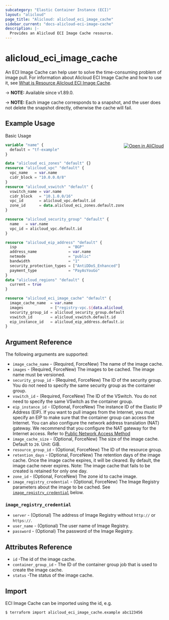 ```yaml
---
subcategory: "Elastic Container Instance (ECI)"
layout: "alicloud"
page_title: "Alicloud: alicloud_eci_image_cache"
sidebar_current: "docs-alicloud-eci-image-cache"
description: |-
  Provides an Alicloud ECI Image Cache resource.
---
```


# alicloud_eci_image_cache

An ECI Image Cache can help user to solve the time-consuming problem of image pull. For information about Alicloud ECI Image Cache and how to use it, see [What is Resource Alicloud ECI Image Cache](https://www.alibabacloud.com/help/doc-detail/146891.htm).

-> **NOTE:** Available since v1.89.0.

-> **NOTE:** Each image cache corresponds to a snapshot, and the user does not delete the snapshot directly, otherwise the cache will fail.

## Example Usage
<div class="oics-button" style="float: right;margin: 0 0 -40px 0;">
  <a href="https://api.aliyun.com/api-tools/terraform?resource=alicloud_eci_image_cache&exampleId=4f400e0a-d6a3-4598-1420-1d7f846d2e95da5df9cd&activeTab=example&spm=docs.r.eci_image_cache.0.4f400e0ad6" target="_blank">
    <img alt="Open in AliCloud" src="https://img.alicdn.com/imgextra/i1/O1CN01hjjqXv1uYUlY56FyX_!!6000000006049-55-tps-254-36.svg" style="max-height: 44px; margin: 32px auto; max-width: 100%;">
  </a>
</div>

Basic Usage

```terraform
variable "name" {
  default = "tf-example"
}

data "alicloud_eci_zones" "default" {}
resource "alicloud_vpc" "default" {
  vpc_name   = var.name
  cidr_block = "10.0.0.0/8"
}
resource "alicloud_vswitch" "default" {
  vswitch_name = var.name
  cidr_block   = "10.1.0.0/16"
  vpc_id       = alicloud_vpc.default.id
  zone_id      = data.alicloud_eci_zones.default.zones.0.zone_ids.0
}

resource "alicloud_security_group" "default" {
  name   = var.name
  vpc_id = alicloud_vpc.default.id
}

resource "alicloud_eip_address" "default" {
  isp                       = "BGP"
  address_name              = var.name
  netmode                   = "public"
  bandwidth                 = "1"
  security_protection_types = ["AntiDDoS_Enhanced"]
  payment_type              = "PayAsYouGo"
}
data "alicloud_regions" "default" {
  current = true
}

resource "alicloud_eci_image_cache" "default" {
  image_cache_name  = var.name
  images            = ["registry-vpc.${data.alicloud_regions.default.regions.0.id}.aliyuncs.com/eci_open/nginx:alpine"]
  security_group_id = alicloud_security_group.default.id
  vswitch_id        = alicloud_vswitch.default.id
  eip_instance_id   = alicloud_eip_address.default.id
}
```
## Argument Reference

The following arguments are supported:

* `image_cache_name` - (Required, ForceNew) The name of the image cache.
* `images` - (Required, ForceNew) The images to be cached. The image name must be versioned.
* `security_group_id` - (Required, ForceNew) The ID of the security group. You do not need to specify the same security group as the container group.
* `vswitch_id` - (Required, ForceNew) The ID of the VSwitch. You do not need to specify the same VSwitch as the container group.
* `eip_instance_id` - (Optional, ForceNew) The instance ID of the Elastic IP Address (EIP). If you want to pull images from the Internet, you must specify an EIP to make sure that the container group can access the Internet. You can also configure the network address translation (NAT) gateway. We recommend that you configure the NAT gateway for the Internet access. Refer to [Public Network Access Method](https://help.aliyun.com/document_detail/99146.html)
* `image_cache_size`   - (Optional, ForceNew) The size of the image cache. Default to `20`. Unit: GiB.
* `resource_group_id` - (Optional, ForceNew) The ID of the resource group.
* `retention_days` - (Optional, ForceNew) The retention days of the image cache. Once the image cache expires, it will be cleared. By default, the image cache never expires. Note: The image cache that fails to be created is retained for only one day.
* `zone_id` - (Optional, ForceNew) The zone id to cache image.
* `image_registry_credential` - (Optional, ForceNew) The Image Registry parameters about the image to be cached. See [`image_registry_credential`](#image_registry_credential) below.

### `image_registry_credential`
* `server` - (Optional) The address of Image Registry without `http://` or `https://`.
* `user_name` - (Optional) The user name of Image Registry.
* `password` - (Optional) The password of the Image Registry.

## Attributes Reference

* `id` -The id of the image cache.
* `container_group_id` - The ID of the container group job that is used to create the image cache.
* `status` -The status of the image cache.

## Import

ECI Image Cache can be imported using the id, e.g.

```shell
$ terraform import alicloud_eci_image_cache.example abc123456
```
